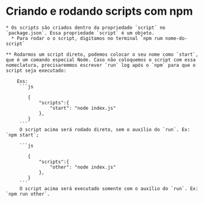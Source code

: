# Criando e rodando scripts com npm

    * Os scripts são criados dentro da propriedade `script` no `package.json`. Essa propriedade `script` é um objeto.
      * Para rodar o o script, digitamos no terminal `npm rum nome-do-script`

    ** Rodarmos um script direto, podemos colocar o seu nome como `start`, que é um comando especial Node. Caso não coloquemos o script com essa nomeclatura, precisaremmos escrever `run` log após o `npm` para que o script seja executado:

        Exs:
         ```js

            {
                "scripts":{
                    "start": "node index.js"
                },
            }
         ```
         O script acima será rodado direto, sem o auxílio do `run`. Ex: `npm start`;

         ```js

            {
                "scripts":{
                    "other": "node index.js"
                },
            }
         ```
         O script acima será executado somente com o auxílio do `run`. Ex: `npm run other`.


